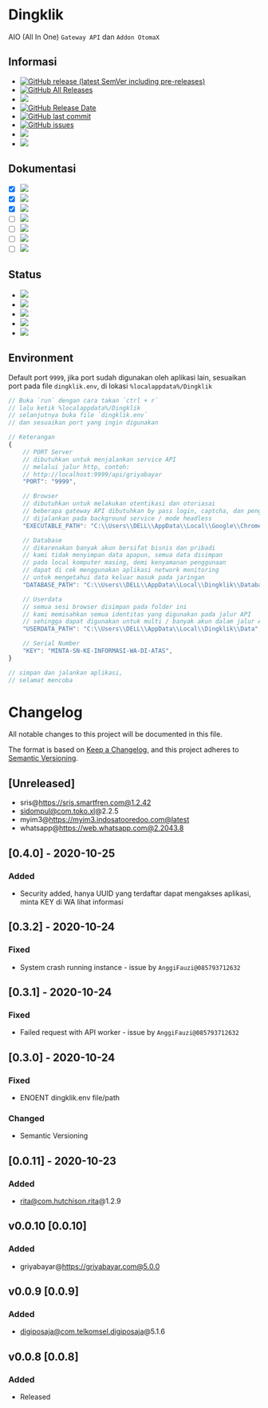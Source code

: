 # Dingklik

AIO (All In One) `Gateway API` dan `Addon OtomaX`

## Informasi

-   [![GitHub release (latest SemVer including pre-releases)](https://img.shields.io/github/v/release/ndiing/dingklik?include_prereleases)](https://github.com/ndiing/dingklik/releases/latest)
-   [![GitHub All Releases](https://img.shields.io/github/downloads/ndiing/dingklik/total)](https://github.com/ndiing/dingklik/releases/latest)
-   [![](https://img.shields.io/badge/readme-changelog-blue)](https://github.com/ndiing/dingklik/blob/main/CHANGELOG.md)
-   [![GitHub Release Date](https://img.shields.io/github/release-date/ndiing/dingklik)](https://github.com/ndiing/dingklik/releases/latest)
-   [![GitHub last commit](https://img.shields.io/github/last-commit/ndiing/dingklik)](https://github.com/ndiing/dingklik/releases/latest)
-   [![GitHub issues](https://img.shields.io/github/issues/ndiing/dingklik)](https://github.com/ndiing/dingklik/issues/new/choose)
-   [![](https://img.shields.io/badge/whatsapp-ndiing-green)](https://web.whatsapp.com/send?phone=6281935155404&text=)
-   [![](https://img.shields.io/badge/whatsapp-anis@winarno-green)](https://web.whatsapp.com/send?phone=6281556880910&text=)

## Dokumentasi

-   [x] [![](https://img.shields.io/badge/dokumentasi-digiposaja@com.telkomsel.digiposaja@5.1.6-brightgreen)](https://github.com/ndiing/dingklik/blob/main/private/api/digiposaja/README.md)
-   [x] [![](https://img.shields.io/badge/dokumentasi-griyabayar@https://griyabayar.com@5.0.0-brightgreen)](https://github.com/ndiing/dingklik/blob/main/private/api/griyabayar/README.md)
-   [x] [![](https://img.shields.io/badge/dokumentasi-rita@com.hutchison.rita@1.2.9-brightgreen)](https://github.com/ndiing/dingklik/blob/main/private/api/rita/README.md)
-   [ ] [![](https://img.shields.io/badge/dokumentasi-sris@https://sris.smartfren.com@1.2.42-yellow)](https://github.com/ndiing/dingklik/blob/main/private/api/sris/README.md)
-   [ ] [![](https://img.shields.io/badge/dokumentasi-sidompul@com.toko.xl@2.2.5-blue)](https://github.com/ndiing/dingklik/blob/main/private/api/sidompul/README.md)
-   [ ] [![](https://img.shields.io/badge/dokumentasi-myim3@https://myim3.indosatooredoo.com@latest-blue)](https://github.com/ndiing/dingklik/blob/main/private/api/myim3/README.md)
-   [ ] [![](https://img.shields.io/badge/dokumentasi-whatsapp@https://web.whatsapp.com@2.2043.8-blue)](https://github.com/ndiing/dingklik/blob/main/private/api/whatsapp/README.md)

## Status

-   [![](https://img.shields.io/badge/status-maintenance-red)](https://github.com/ndiing/dingklik/issues/new/choose)
-   [![](https://img.shields.io/badge/status-development-yellow)](https://github.com/ndiing/dingklik/issues/new/choose)
-   [![](https://img.shields.io/badge/status-production-brightgreen)](https://github.com/ndiing/dingklik/issues/new/choose)
-   [![](https://img.shields.io/badge/status-schedule-blue)](https://github.com/ndiing/dingklik/issues/new/choose)
-   [![](https://img.shields.io/badge/status-deprecated-lightgrey)](https://github.com/ndiing/dingklik/issues/new/choose)

## Environment

Default port `9999`, jika port sudah digunakan oleh aplikasi lain,
sesuaikan port pada file `dingklik.env`, di lokasi `%localappdata%/Dingklik`

```js
// Buka `run` dengan cara takan `ctrl + r`
// lalu ketik %localappdata%/Dingklik
// selanjutnya buka file `dingklik.env`
// dan sesuaikan port yang ingin digunakan

// Keterangan
{
    // PORT Server
    // dibutuhkan untuk menjalankan service API
    // melalui jalur http, contoh:
    // http://localhost:9999/api/griyabayar
    "PORT": "9999",

    // Browser
    // dibutuhkan untuk melakukan otentikasi dan otoriasai
    // beberapa gateway API dibutuhkan by pass login, captcha, dan pengaturan sesi
    // dijalankan pada background service / mode headless
    "EXECUTABLE_PATH": "C:\\Users\\DELL\\AppData\\Local\\Google\\Chrome\\Application\\chrome.exe",

    // Database
    // dikarenakan banyak akun bersifat bisnis dan pribadi
    // kami tidak menyimpan data apapun, semua data disimpan
    // pada local komputer masing, demi kenyamanan penggunaan
    // dapat di cek menggunakan aplikasi network monitoring
    // untuk mengetahui data keluar masuk pada jaringan
    "DATABASE_PATH": "C:\\Users\\DELL\\AppData\\Local\\Dingklik\\Database",

    // Userdata
    // semua sesi browser disimpan pada folder ini
    // kami memisahkan semua identitas yang digunakan pada jalur API
    // sehingga dapat digunakan untuk multi / banyak akun dalam jalur API
    "USERDATA_PATH": "C:\\Users\\DELL\\AppData\\Local\\Dingklik\\Data",

    // Serial Number
    "KEY": "MINTA-SN-KE-INFORMASI-WA-DI-ATAS",
}

// simpan dan jalankan aplikasi,
// selamat mencoba
```

# Changelog

All notable changes to this project will be documented in this file.

The format is based on [Keep a Changelog](https://keepachangelog.com/en/1.0.0/),
and this project adheres to [Semantic Versioning](https://semver.org/spec/v2.0.0.html).

## [Unreleased]

-   sris@https://sris.smartfren.com@1.2.42
-   sidompul@com.toko.xl@2.2.5
-   myim3@https://myim3.indosatooredoo.com@latest
-   whatsapp@https://web.whatsapp.com@2.2043.8

## [0.4.0] - 2020-10-25

### Added

-   Security added, hanya UUID yang terdaftar dapat mengakses aplikasi, minta KEY di WA lihat informasi

## [0.3.2] - 2020-10-24

### Fixed

-   System crash running instance - issue by `AnggiFauzi@085793712632`

## [0.3.1] - 2020-10-24

### Fixed

-  Failed request with API worker - issue by `AnggiFauzi@085793712632`

## [0.3.0] - 2020-10-24

### Fixed

-   ENOENT dingklik.env file/path

### Changed

-   Semantic Versioning

## [0.0.11] - 2020-10-23

### Added

-   rita@com.hutchison.rita@1.2.9

## v0.0.10 [0.0.10]

### Added

-   griyabayar@https://griyabayar.com@5.0.0

## v0.0.9 [0.0.9]

### Added

-   digiposaja@com.telkomsel.digiposaja@5.1.6

## v0.0.8 [0.0.8]

### Added

-   Released
